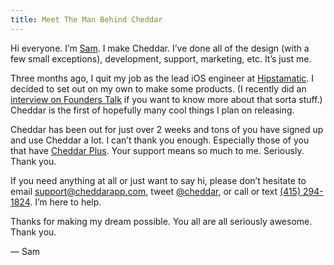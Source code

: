 ```yaml
---
title: Meet The Man Behind Cheddar
---
```


Hi everyone. I’m [Sam](http://soff.es). I make Cheddar. I’ve done all of the design (with a few small exceptions), development, support, marketing, etc. It’s just me.

Three months ago, I quit my job as the lead iOS engineer at [Hipstamatic](http://hipstamatic.com). I decided to set out on my own to make some products. (I recently did an [interview on Founders Talk](http://5by5.tv/founderstalk/38) if you want to know more about that sorta stuff.) Cheddar is the first of hopefully many cool things I plan on releasing.

Cheddar has been out for just over 2 weeks and tons of you have signed up and use Cheddar a lot. I can’t thank you enough. Especially those of you that have [Cheddar Plus](https://cheddarapp.com/account). Your support means so much to me. Seriously. Thank you.

If you need anything at all or just want to say hi, please don’t hesitate to email <support@cheddarapp.com>, tweet [@cheddar](https://twitter.com/cheddar), or call or text [(415) 294-1824](tel://+14152941824). I’m here to help.

Thanks for making my dream possible. You all are all seriously awesome. Thank you.

— Sam
